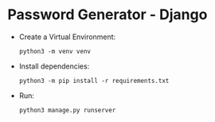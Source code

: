 # Password Generator - Django

* Create a Virtual Environment:

      python3 -m venv venv

* Install dependencies:

      python3 -m pip install -r requirements.txt

* Run:

      python3 manage.py runserver
